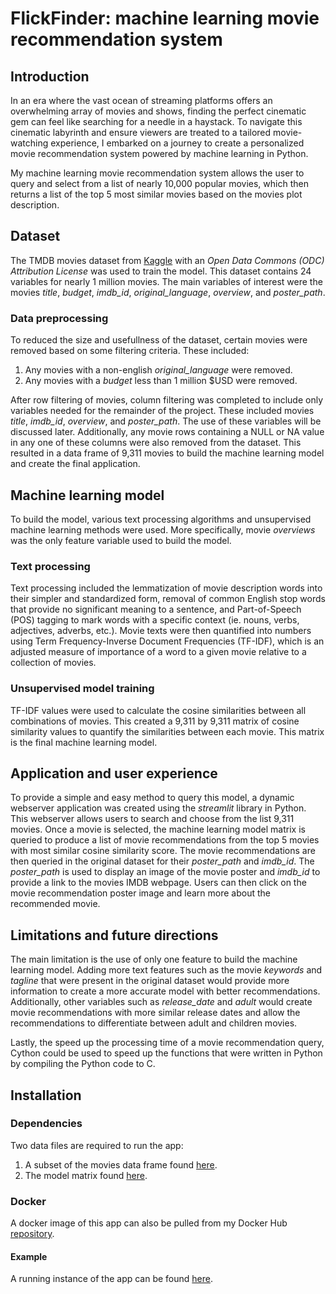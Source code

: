 # FlickFinder: machine learning movie recommendation system
## Introduction
In an era where the vast ocean of streaming platforms offers an overwhelming array of movies and shows, finding the perfect cinematic gem can feel like searching for a needle in a haystack. To navigate this cinematic labyrinth and ensure viewers are treated to a tailored movie-watching experience, I embarked on a journey to create a personalized movie recommendation system powered by machine learning in Python.

My machine learning movie recommendation system allows the user to query and select from a list of nearly 10,000 popular movies, which then returns a list of the top 5 most similar movies based on the movies plot description.

## Dataset
The TMDB movies dataset from [Kaggle](https://www.kaggle.com/datasets/asaniczka/tmdb-movies-dataset-2023-930k-movies) with an *Open Data Commons (ODC) Attribution License* was used to train the model. This dataset contains 24 variables for nearly 1 million movies. The main variables of interest were the movies *title*, *budget*, *imdb_id*, *original_language*, *overview*, and *poster_path*.

### Data preprocessing
To reduced the size and usefullness of the dataset, certain movies were removed based on some filtering criteria. These included:
1. Any movies with a non-english *original_language* were removed.
2. Any movies with a *budget* less than 1 million $USD were removed.

After row filtering of movies, column filtering was completed to include only variables needed for the remainder of the project. These included movies *title*, *imdb_id*, *overview*, and *poster_path*. The use of these variables will be discussed later. Additionally, any movie rows containing a NULL or NA value in any one of these columns were also removed from the dataset. This resulted in a data frame of 9,311 movies to build the machine learning model and create the final application.

## Machine learning model
To build the model, various text processing algorithms and unsupervised machine learning methods were used. More specifically, movie *overviews* was the only feature variable used to build the model.

### Text processing
Text processing included the lemmatization of movie description words into their simpler and standardized form, removal of common English stop words that provide no significant meaning to a sentence, and Part-of-Speech (POS) tagging to mark words with a specific context (ie. nouns, verbs, adjectives, adverbs, etc.). Movie texts were then quantified into numbers using Term Frequency-Inverse Document Frequencies (TF-IDF), which is an adjusted measure of importance of a word to a given movie relative to a collection of movies.

### Unsupervised model training
TF-IDF values were used to calculate the cosine similarities between all combinations of movies. This created a 9,311 by 9,311 matrix of cosine similarity values to quantify the similarities between each movie. This matrix is the final machine learning model.

## Application and user experience
To provide a simple and easy method to query this model, a dynamic webserver application was created using the *streamlit* library in Python. This webserver allows users to search and choose from the list 9,311 movies. Once a movie is selected, the machine learning model matrix is queried to produce a list of movie recommendations from the top 5 movies with most similar cosine similarity score. The movie recommendations are then queried in the original dataset for their *poster_path* and *imdb_id*. The *poster_path* is used to display an image of the movie poster and *imdb_id* to provide a link to the movies IMDB webpage. Users can then click on the movie recommendation poster image and learn more about the recommended movie.

## Limitations and future directions
The main limitation is the use of only one feature to build the machine learning model. Adding more text features such as the movie *keywords* and *tagline* that were present in the original dataset would provide more information to create a more accurate model with better recommendations. Additionally, other variables such as *release_date* and *adult* would create movie recommendations with more similar release dates and allow the recommendations to differentiate between adult and children movies.

Lastly, the speed up the processing time of a movie recommendation query, Cython could be used to speed up the functions that were written in Python by compiling the Python code to C.

## Installation
### Dependencies
Two data files are required to run the app:

1. A subset of the movies data frame found [here](https://files.stratz.me/FlickFinder/movies.parquet).
2. The model matrix found [here](https://files.stratz.me/FlickFinder/IF-IDF_cosine_sim_model.parquet).

### Docker
A docker image of this app can also be pulled from my Docker Hub [repository](https://hub.docker.com/r/dswede43/flickfinder).

#### Example
A running instance of the app can be found [here](https://flickfinder.stratz.me).